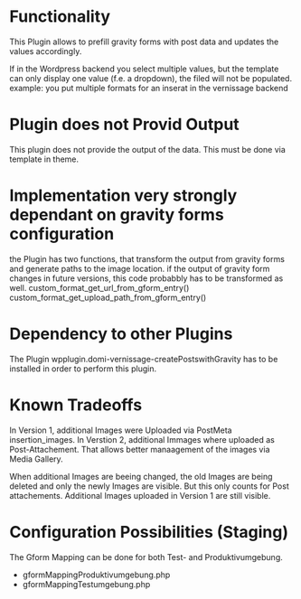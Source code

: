# Functionality
This Plugin allows to prefill gravity forms with post data and updates the values accordingly.

If in the Wordpress backend you select multiple values, but the template can only display one value (f.e. a dropdown), the filed will not be populated. example: you put multiple formats for an inserat in the vernissage backend 

# Plugin does not Provid Output
This plugin does not provide the output of the data. This must be done via template in theme.

# Implementation very strongly dependant on gravity forms configuration
the Plugin has two functions, that transform the output from gravity forms and generate paths to the image location. if the output of gravity form changes in future versions, this code probabbly has to be transformed as well.
custom_format_get_url_from_gform_entry()
custom_format_get_upload_path_from_gform_entry()

# Dependency to other Plugins
The Plugin wpplugin.domi-vernissage-createPostswithGravity has to be installed in order to perform this plugin.

# Known Tradeoffs
In Version 1, additional Images were Uploaded via PostMeta insertion_images.
In Verstion 2, additional Immages where uploaded as Post-Attachement. That allows better manaagement of the images via Media Gallery.

When additional Images are beeing changed, the old  Images are being deleted and only the newly Images are visible. But this only counts for Post attachements. Additional Images uploaded in Version 1 are still visible.

# Configuration Possibilities (Staging)
The Gform Mapping can be done for both Test- and Produktivumgebung. 
- gformMappingProduktivumgebung.php
- gformMappingTestumgebung.php
